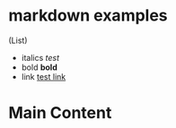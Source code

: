 # markdown examples
(List)
* italics *test*
* bold **bold**
* link [test link](test.link.url)

# Main Content 
